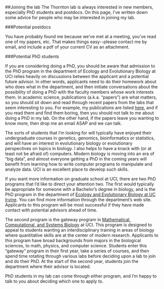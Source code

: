 ##Joining the lab
The Thornton lab is always interested in new members, especially PhD students and postdocs. On this page, I’ve written down some advice for people who may be interested in joining my lab.

###Potential postdocs


You have probably found me because we’ve met at a meeting, you’ve read one of my papers, etc. That makes things easy--please contact me by email, and include a pdf of your current CV as an attachment.

###Potential PhD students


If you are considering doing a PhD, you should be aware that admission to the PhD program in the department of Ecology and Evolutionary Biology at UCI relies heavily on discussions between the applicant and a potential future advisor. In other words, applicants need to do their homework about who does what in the department, and then initiate conversations about the possibility of doing a PhD with the faculty members whose work interests them. In academic science, publications (a.k.a. “papers”) are what matters, so you should sit down and read through recent papers from the labs that seem interesting to you. For example, my publications are listed [here](pubs.html), and if you read them and find them boring, then you should not talk to me about doing a PhD in my lab. On the other hand, if the papers leave you wanting to know more, then drop me an email ASAP and we can talk.

The sorts of students that I’m looking for will typically have enjoyed their undergraduate courses in genetics, genomics, bioinformatics or statistics, and will have an interest in evolutionary biology or evolutionary perspectives on topics in biology. I also helps to have a knack with (or at least not be afraid of) computers. Modern biology is moving into an era of “big data”, and almost everyone getting a PhD in the coming years will benefit from learning how to write computer programs to manipulate and analyze data. UCI is an excellent place to develop such skills.

If you want more information on graduate school at UCI, there are two PhD programs that I’d like to direct your attention two. The first would typically be appropriate for someone with a Bachelor’s degree in biology, and is the PhD program in the department of [Ecology and Evolutionary Biology at UC Irvine](http://ecoevo.bio.uci.edu). You can find more information through the department’s web site. Applicants to this program will be most successful if they have made contact with potential advisors ahead of time.

The second program is the gateway program in [Mathematical, Computational, and Systems Biology](http://mcsb.uci.edu) at UCI. This program is designed to appeal to students wanting an interdisciplinary training in areas of biology where quantitative skills are at the center of modern research. Applicants to this program have broad backgrounds from majors in the biological sciences, to math, physics, and computer science. Students enter this “gateway” program in their first year, take a series of courses, and then spend time rotating through various labs before deciding upon a lab to join and do their PhD. At the start of the second year, students join the department where their advisor is located.

PhD students in my lab can come through either program, and I’m happy to talk to you about deciding which one to apply to.